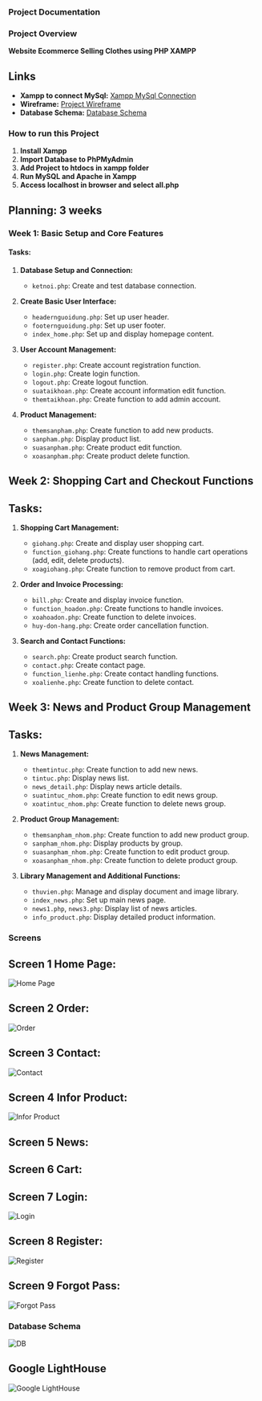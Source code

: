 ### Project Documentation
### Project Overview
**Website Ecommerce Selling Clothes using PHP XAMPP**

## Links

- **Xampp to connect MySql:** [Xampp MySql Connection](https://sourceforge.net/projects/xampp/files/XAMPP%20Windows/8.2.12/xampp-windows-x64-8.2.12-0-VS16-installer.exe/download?use_mirror=udomain&viasf=1)
- **Wireframe:** [Project Wireframe](https://github.com/Vipproplayerone1/FinalWebDesign/blob/main/wireframe/wireframe.md)
- **Database Schema:** [Database Schema](https://drive.google.com/file/d/1KQXDzVuc4rPpgBmzdoz0dR_Pbx7_cFjE/view)

### How to run this Project
1. **Install Xampp**
2. **Import Database to PhPMyAdmin**
3. **Add Project to htdocs in xampp folder**
4. **Run MySQL and Apache in Xampp**
5. **Access localhost in browser and select all.php**


## Planning: 3 weeks

### Week 1: Basic Setup and Core Features
#### Tasks:
1. **Database Setup and Connection:**
   - `ketnoi.php`: Create and test database connection.

2. **Create Basic User Interface:**
   - `headernguoidung.php`: Set up user header.
   - `footernguoidung.php`: Set up user footer.
   - `index_home.php`: Set up and display homepage content.

3. **User Account Management:**
   - `register.php`: Create account registration function.
   - `login.php`: Create login function.
   - `logout.php`: Create logout function.
   - `suataikhoan.php`: Create account information edit function.
   - `themtaikhoan.php`: Create function to add admin account.

4. **Product Management:**
   - `themsanpham.php`: Create function to add new products.
   - `sanpham.php`: Display product list.
   - `suasanpham.php`: Create product edit function.
   - `xoasanpham.php`: Create product delete function.

## Week 2: Shopping Cart and Checkout Functions
## Tasks:
1. **Shopping Cart Management:**
   - `giohang.php`: Create and display user shopping cart.
   - `function_giohang.php`: Create functions to handle cart operations (add, edit, delete products).
   - `xoagiohang.php`: Create function to remove product from cart.

2. **Order and Invoice Processing:**
   - `bill.php`: Create and display invoice function.
   - `function_hoadon.php`: Create functions to handle invoices.
   - `xoahoadon.php`: Create function to delete invoices.
   - `huy-don-hang.php`: Create order cancellation function.

3. **Search and Contact Functions:**
   - `search.php`: Create product search function.
   - `contact.php`: Create contact page.
   - `function_lienhe.php`: Create contact handling functions.
   - `xoalienhe.php`: Create function to delete contact.

## Week 3: News and Product Group Management
## Tasks:
1. **News Management:**
   - `themtintuc.php`: Create function to add new news.
   - `tintuc.php`: Display news list.
   - `news_detail.php`: Display news article details.
   - `suatintuc_nhom.php`: Create function to edit news group.
   - `xoatintuc_nhom.php`: Create function to delete news group.

2. **Product Group Management:**
   - `themsanpham_nhom.php`: Create function to add new product group.
   - `sanpham_nhom.php`: Display products by group.
   - `suasanpham_nhom.php`: Create function to edit product group.
   - `xoasanpham_nhom.php`: Create function to delete product group.

3. **Library Management and Additional Functions:**
   - `thuvien.php`: Manage and display document and image library.
   - `index_news.php`: Set up main news page.
   - `news1.php`, `news3.php`: Display list of news articles.
   - `info_product.php`: Display detailed product information.


### Screens

## Screen 1 Home Page:
![Home Page](https://github.com/Vipproplayerone1/FinalWebDesign/blob/main/1.png)

## Screen 2 Order:
![Order](https://github.com/Vipproplayerone1/FinalWebDesign/blob/main/2.png)

## Screen 3 Contact:
![Contact](https://github.com/Vipproplayerone1/FinalWebDesign/blob/main/3.png)

## Screen 4 Infor Product:
![Infor Product](https://github.com/Vipproplayerone1/FinalWebDesign/blob/main/4.png)

## Screen 5 News:

## Screen 6 Cart:

## Screen 7 Login:
![Login](https://github.com/Vipproplayerone1/FinalWebDesign/blob/main/7.png)

## Screen 8 Register:
![Register](https://github.com/Vipproplayerone1/FinalWebDesign/blob/main/8.png)

## Screen 9  Forgot Pass:
![Forgot Pass](https://github.com/Vipproplayerone1/FinalWebDesign/blob/main/9.png)

### Database Schema

![DB](https://github.com/Vipproplayerone1/FinalWebDesign/blob/main/DB_schema-images-0.png)

## Google LightHouse

![Google LightHouse](https://github.com/Vipproplayerone1/FinalWebDesign/blob/main/GGLightHouse.png)
